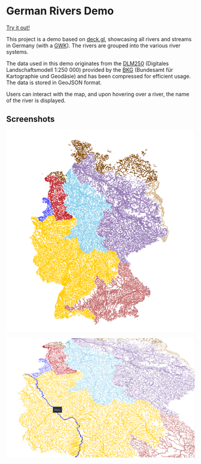 # German Rivers Demo

[Try it out!](https://lepult.github.io/river-map/)

This project is a demo based on [deck.gl](https://deck.gl/), showcasing all rivers and streams in Germany (with a [GWK](https://en.wikipedia.org/wiki/Gew%C3%A4sserkennzahl)). The rivers are grouped into the various river systems.

The data used in this demo originates from the [DLM250](https://gdz.bkg.bund.de/index.php/default/digitales-landschaftsmodell-1-250-000-ebenen-dlm250-ebenen.html) (Digitales Landschaftsmodell 1:250 000) provided by the [BKG](https://www.bkg.bund.de) (Bundesamt für Kartographie und Geodäsie) and has been compressed for efficient usage. The data is stored in GeoJSON format.

Users can interact with the map, and upon hovering over a river, the name of the river is displayed.

## Screenshots

![Screenshot 1](resources/FullMap.PNG)

![Screenshot 2](resources/Selection.PNG)